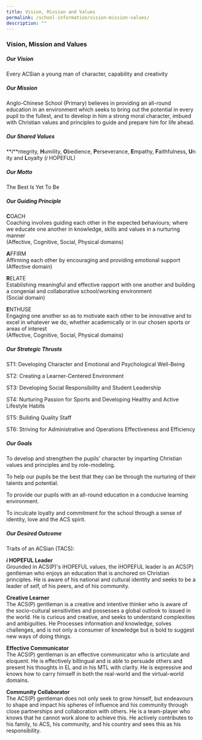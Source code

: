 ```yaml
---
title: Vision, Mission and Values
permalink: /school-information/vision-mission-values/
description: ""
---
```

### **Vision, Mission and Values**
##### **Our Vision**
Every ACSian a young man of character, capability and creativity

##### **Our Mission**
Anglo-Chinese School (Primary) believes in providing an all-round education in an environment which seeks to bring out the potential in every pupil to the fullest, and to develop in him a strong moral character, imbued with Christian values and principles to guide and prepare him for life ahead.

##### **Our Shared Values**
**_i_**ntegrity,&nbsp;**H**umility,&nbsp;**O**bedience,&nbsp;**P**erseverance,&nbsp;**E**mpathy,&nbsp;**F**aithfulness,&nbsp;**U**nity and&nbsp;**L**oyalty (_i_&nbsp;HOPEFUL)

##### **Our Motto**
The Best Is Yet To Be

##### **Our Guiding Principle**
**C**OACH<br>
Coaching involves guiding each other in the expected behaviours; where we educate one another in knowledge, skills and values in a nurturing manner<br>
(Affective, Cognitive, Social, Physical domains)

**A**FFIRM<br>
Affirming each other by encouraging and providing emotional support<br>
(Affective domain)

**R**ELATE<br>
Establishing meaningful and effective rapport with one another and building a congenial and collaborative school/working environment<br>
(Social domain)

**E**NTHUSE<br>
Engaging one another so as to motivate each other to be innovative and to excel in whatever we do, whether academically or in our chosen sports or areas of interest<br>
(Affective, Cognitive, Social, Physical domains)

##### **Our Strategic Thrusts**
ST1: Developing Character and Emotional and Psychological Well-Being

ST2: Creating a Learner-Centered Environment

ST3: Developing Social Responsibility and Student Leadership

ST4: Nurturing Passion for Sports and Developing Healthy and Active Lifestyle Habits

ST5: Building Quality Staff

ST6: Striving for Administrative and Operations Effectiveness and Efficiency

##### **Our Goals**
To develop and strengthen the pupils' character by imparting Christian values and principles and by role-modeling.

To help our pupils be the best that they can be through the nurturing of their talents and potential.

To provide our pupils with an all-round education in a conducive learning environment.

To inculcate loyalty and commitment for the school through a sense of identity, love and the ACS spirit.

##### **Our Desired Outcome**
Traits of an ACSian (TACS):

**_i_&nbsp;HOPEFUL Leader**<br>
Grounded in ACS(P)'s iHOPEFUL values, the iHOPEFUL leader is an ACS(P) gentleman who enjoys an education that is anchored on Christian principles. He is aware of his national and cultural identity and seeks to be a leader of self, of his peers, and of his community.

**Creative Learner**<br>
The ACS(P) gentleman is a creative and intentive thinker who is aware of the socio-cultural sensitivities and possesses a global outlook to issued in the world. He is curious and creative, and seeks to understand complexities and ambiguities. He Processes information and knowledge, solves challenges, and is not only a consumer of knowledge but is bold to suggest new ways of doing things.

**Effective Communicator**<br>The ACS(P) gentleman is an effective communicator who is articulate and eloquent. He is effectively billingual and is able to persuade others and present his thoughts in EL and in his MTL with clarity. He is expressive and knows how to carry himself in both the real-world and the virtual-world domains.


**Community Collaborator**<br>The ACS(P) gentleman does not only seek to grow himself, but endeavours to shape and impact his spheres of influence and his community through close partnerships and collaboration with others. He is a team-player who knows that he cannot work alone to achieve this. He actively contributes to his family, to ACS, his community, and his country and sees this as his responsibility.